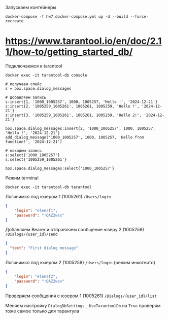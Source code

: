 Запускаем контейнеры 

```shell
docker-compose -f hw7.docker-compose.yml up -d --build --force-recreate
```

# https://www.tarantool.io/en/doc/2.11/how-to/getting_started_db/

Подключаемся к tarantool

```shell
docker exec -it tarantool-db console

# получаем спейс  
s = box.space.dialog_messages

# добавляем запись 
s:insert{1, '1000_1005257', 1000, 1005257, 'Hello !', '2024-12-21'}
s:insert{2, '1005259_1005261', 1005261, 1005259, 'Hello !', '2024-12-21'}
s:insert{3, '1005259_1005261', 1005261, 1005259, 'Hello 2!', '2024-12-21'}

box.space.dialog_messages:insert{2, '1000_1005257', 1000, 1005257, 'Hello !', '2024-12-21'}
add_dialog_message('1000_1005257', 1000, 1005257, 'Hello from function!', '2024-12-21')

# находим запись 
s:select{'1000_1005257'}
s:select{'1005259_1005261'}

box.space.dialog_messages:select{'1000_1005257'}
```

Режим terminal
```shell
docker exec -it tarantool-db tarantool
```


Логинимся под юзером 1 (1005261) ```/Users/login```
```json
{
    "login": "elenaf1",
    "password": "!QAZ2wsx"
}
```
Добавляем Bearer и отправляем сообщение юзеру 2 (1005259)
```/Dialogs/{user_id}/send```
```json
{
  "text": "First dialog message"
}
```

Логинимся под юзером 2 (1005259) ```/Users/login``` (режим инкогнито)
```json
{
    "login": "elenaf2",
    "password": "!QAZ2wsx"
}
```
Проверяем сообщения с юзером 1 (1005261)
```/Dialogs/{user_id}/list```

Меняем настройку ```DialogDbSettings__UseTarantoolDb``` на ```True```
проверям тоже самое только для тарантула